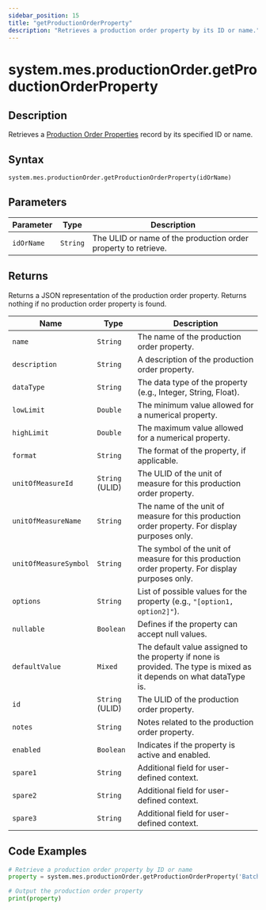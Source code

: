 ```yaml
---
sidebar_position: 15
title: "getProductionOrderProperty"
description: "Retrieves a production order property by its ID or name."
---
```


# system.mes.productionOrder.getProductionOrderProperty

## Description

Retrieves a [Production Order Properties](../../data-model/production-order-model/production-order-property) record by its specified ID or name.

## Syntax

```python
system.mes.productionOrder.getProductionOrderProperty(idOrName)
```

## Parameters

| Parameter  | Type     | Description                                                    |
| ---------- | -------- | -------------------------------------------------------------- |
| `idOrName` | `String` | The ULID or name of the production order property to retrieve. |

## Returns

Returns a JSON representation of the production order property. Returns nothing if no production order property is found.

| Name                  | Type            | Description                                                                                                                                    |
| --------------------- | --------------- | ---------------------------------------------------------------------------------------------------------------------------------------------- |
| `name`                | `String`        | The name of the production order property.                                                                                                     |
| `description`         | `String`        | A description of the production order property.                                                                                                |
| `dataType`            | `String`        | The data type of the property (e.g., Integer, String, Float).                                                                                  |
| `lowLimit`            | `Double`        | The minimum value allowed for a numerical property.                                                                                            |
| `highLimit`           | `Double`        | The maximum value allowed for a numerical property.                                                                                            |
| `format`              | `String`        | The format of the property, if applicable.                                                                                                     |
| `unitOfMeasureId`     | `String` (ULID) | The ULID of the unit of measure for this production order property.                    |
| `unitOfMeasureName`   | `String`        | The name of the unit of measure for this production order property. For display purposes only.                                                                    |
| `unitOfMeasureSymbol` | `String`        | The symbol of the unit of measure for this production order property. For display purposes only.                                                                    |
| `options`             | `String`        | List of possible values for the property (e.g., `"[option1, option2]"`).                                                                       |
| `nullable`            | `Boolean`       | Defines if the property can accept null values.                                                                                                |
| `defaultValue`        | `Mixed`         | The default value assigned to the property if none is provided. The type is mixed as it depends on what dataType is.                           |
| `id`                  | `String` (ULID) | The ULID of the production order property.                                                                                                     |
| `notes`               | `String`        | Notes related to the production order property.                                                                                                |
| `enabled`             | `Boolean`       | Indicates if the property is active and enabled.                                                                                               |
| `spare1`              | `String`        | Additional field for user-defined context.                                                                                                     |
| `spare2`              | `String`        | Additional field for user-defined context.                                                                                                     |
| `spare3`              | `String`        | Additional field for user-defined context.                                                                                                     |

## Code Examples

```python
# Retrieve a production order property by ID or name
property = system.mes.productionOrder.getProductionOrderProperty('Batch Size')

# Output the production order property
print(property)
```
